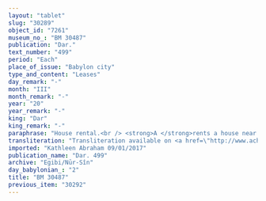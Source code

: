 ```yaml
---
layout: "tablet"
slug: "30289"
object_id: "7261"
museum_no_: "BM 30487"
publication: "Dar."
text_number: "499"
period: "Each"
place_of_issue: "Babylon city"
type_and_content: "Leases"
day_remark: "-"
month: "III"
month_remark: "-"
year: "20"
year_remark: "-"
king: "Dar"
king_remark: "-"
paraphrase: "House rental.<br /> <strong>A </strong>rents a house near <strong>C</strong>&rsquo;s house, including the annexes (<em>ṭipu</em>) that he owns together with <strong>D</strong>, for a one-year period (<em>ana ṭuppi ana ṭuppi</em>) to <strong>B</strong>. The rent is fixed at 1/2 mina and 2 shekels of stamped silver (<em>ginnu</em>) used for purchases and sales (<em>nadanu u maharu</em>). It is agreed that half of the silver should be paid at the beginning of the year, and the remainder in the middle. The renter should caulk (<em>&scaron;an&ucirc;</em>) the roof and repair the wall foundations (<em>asurr&ucirc;</em>). He should also pay for the additional payment (<em>nūptu</em>) in Nisan (I), D&ucirc;zu (IV) and Kislim (IX). The house is at the renter&rsquo;s disposal from the 15<sup>th</sup> of Simān (III) onwards. <strong>D</strong> will set doors into the doorways (<em>daltu zaqāpu</em>). Should the landlord break the contract, he will have to pay an unknown amount of silver (the tablet is broken in this point). The parties to the contract have taken one copy of the document each. <strong>D</strong> will roof (<em>ṣullulu</em>) the rest of the annexes (<em>ṭipāni</em>); he will give them to <strong>B</strong>. Names of 6 witnesses and the scribe.<br /> &nbsp;<br /> <strong>A</strong> = Marduk-nāṣir-apli/Itti-Marduk-balāṭu//Egibi; <strong>B</strong> = Marduk-ēṭir/Nab&ucirc;-&scaron;umu-i&scaron;kun//Mu&scaron;allim; <strong>C</strong> = Bēl-uballiṭ/Bēl-ēṭir-nap&scaron;āti//Atkuppu; <strong>D</strong> = Nergal-u&scaron;ēzib"
transliteration: "Transliteration available on <a href=\"http://www.achemenet.com/fr/item/?/sources-textuelles/textes-par-langues-et-ecritures/babylonien/archives-egibi/1663272\" target=\"_blank\">Achemenet</a>"
imported: "Kathleen Abraham 09/01/2017"
publication_name: "Dar. 499"
archive: "Egibi/Nūr-Sîn"
day_babylonian_: "2"
title: "BM 30487"
previous_item: "30292"
---
```

